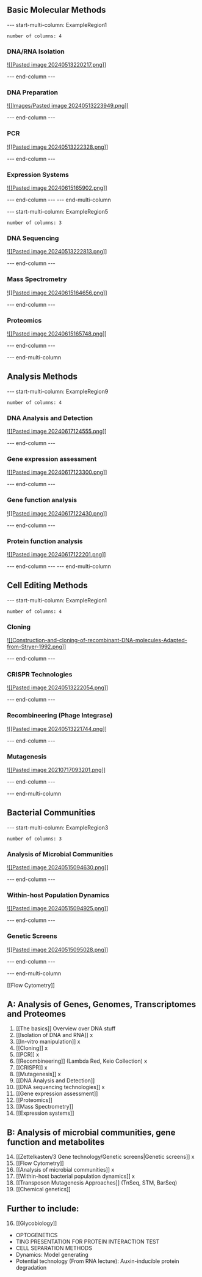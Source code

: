 

## Basic Molecular Methods

--- start-multi-column: ExampleRegion1  
```column-settings  
number of columns: 4  
```

### DNA/RNA Isolation
[![[Pasted image 20240513220217.png]]](<Isolation of DNA and RNA>)

--- end-column ---

### DNA Preparation

[![[Images/Pasted image 20240513223949.png]]](<In-vitro manipulation>)

--- end-column ---

### PCR

[![[Pasted image 20240513222328.png]]](<PCR>)

--- end-column ---

### Expression Systems

[![[Pasted image 20240615165902.png]]](<Expression systems>)

--- end-column ---
--- end-multi-column


--- start-multi-column: ExampleRegion5
```column-settings  
number of columns: 3  
```

### DNA Sequencing
[![[Pasted image 20240513222813.png]]](<DNA sequencing technologies>)

--- end-column ---

### Mass Spectrometry

[![[Pasted image 20240615164656.png]]](<Mass Spectrometry>)

--- end-column ---

### Proteomics

[![[Pasted image 20240615165748.png]]](<Proteomics>)

--- end-column ---

--- end-multi-column




## Analysis Methods

--- start-multi-column: ExampleRegion9
```column-settings  
number of columns: 4  
```

### DNA Analysis and Detection
[![[Pasted image 20240617124555.png]]](<DNA Analysis and Detection>)

--- end-column ---

### Gene expression assessment

[![[Pasted image 20240617123300.png]]](<Gene expression assessment>)

--- end-column ---

### Gene function analysis

[![[Pasted image 20240617122430.png]]](<Gene function analysis>)

--- end-column ---

### Protein function analysis

[![[Pasted image 20240617122201.png]]](<Protein function analysis>)

--- end-column ---
--- end-multi-column


## Cell Editing Methods

--- start-multi-column: ExampleRegion1  
```column-settings  
number of columns: 4  
```

### Cloning

[![[Construction-and-cloning-of-recombinant-DNA-molecules-Adapted-from-Stryer-1992.png]]](Cloning.md)


--- end-column ---

### CRISPR Technologies

[![[Pasted image 20240513222054.png]]](CRISPR.md)

--- end-column ---

### Recombineering (Phage Integrase)

[![[Pasted image 20240513221744.png]]](Recombineering.md)

--- end-column ---

### Mutagenesis

[![[Pasted image 20210717093201.png]]](Mutagenesis.md)

--- end-column ---

--- end-multi-column

## Bacterial Communities 

--- start-multi-column: ExampleRegion3  
```column-settings  
number of columns: 3  
```

### Analysis of Microbial Communities
[![[Pasted image 20240515094630.png]]](<Analysis of microbial communities>)

--- end-column ---

### Within-host Population Dynamics
[![[Pasted image 20240515094925.png]]](<Within-host bacterial population dynamics>)

--- end-column ---

### Genetic Screens
[![[Pasted image 20240515095028.png]]](<Genetic screens>)

--- end-column ---

--- end-multi-column

[[Flow Cytometry]]

## A: Analysis of Genes, Genomes, Transcriptomes and Proteomes
1.	[[The basics]] Overview over DNA stuff  
2.	[[Isolation of DNA and RNA]] x
3.	[[In-vitro manipulation]] x
5.	[[Cloning]] x
6.	[[PCR]] x
7.	[[Recombineering]] (Lambda Red, Keio Collection) x
8.	[[CRISPR]] x
9.	[[Mutagenesis]] x
10.	[[DNA Analysis and Detection]]
11.	[[DNA sequencing technologies]] x
12.	[[Gene expression assessment]]
13.	[[Proteomics]]
14.	[[Mass Spectrometry]]
15.	[[Expression systems]]

 
## B: Analysis of microbial communities, gene function and metabolites
14. [[Zettelkasten/3 Gene technology/Genetic screens|Genetic screens]] x
15. [[Flow Cytometry]]
16. [[Analysis of microbial communities]] x
17. [[Within-host bacterial population dynamics]] x
18. [[Transposon Mutagenesis Approaches]] (TnSeq, STM, BarSeq)	
19. [[Chemical genetics]]


## Further to include:
16.	[[Glycobiology]]
- OPTOGENETICS
- TING PRESENTATION FOR PROTEIN INTERACTION TEST
- CELL SEPARATION METHODS
- Dynamics: Model generating  
- Potential technology (From RNA lecture): Auxin-inducible protein degradation


